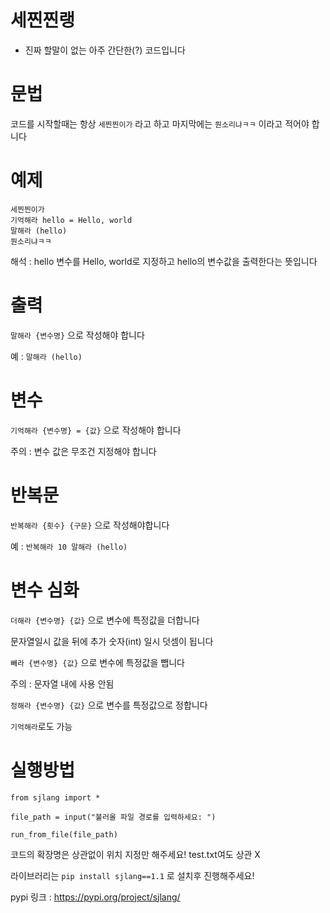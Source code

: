 # 세찐찐랭

+ 진짜 할말이 없는 아주 간단한(?) 코드입니다

# 문법

코드를 시작할때는 항상 `세찐찐이가` 라고 하고 마지막에는 `뭔소리냐ㅋㅋ` 이라고 적어야 합니다

# 예제

```
세찐찐이가
기억해라 hello = Hello, world
말해라 (hello)
뭔소리냐ㅋㅋ
```

해석 : hello 변수를 Hello, world로 지정하고 hello의 변수값을 출력한다는 뜻입니다

# 출력

```말해라 {변수명}``` 으로 작성해야 합니다

예 : `말해라 (hello)`

# 변수

```기억해라 {변수명} = {값}``` 으로 작성해야 합니다

주의 : 변수 값은 무조건 지정해야 합니다

# 반복문

```반복해라 {횟수} {구문}``` 으로 작성해야합니다

예 : ```반복해라 10 말해라 (hello)```

# 변수 심화

```더해라 {변수명} {값}``` 으로 변수에 특정값을 더합니다

문자열일시 값을 뒤에 추가 숫자(int) 일시 덧셈이 됩니다

```빼라 {변수명} {값}``` 으로 변수에 특정값을 뺍니다

주의 : 문자열 내에 사용 안됨

```정해라 {변수명} {값}``` 으로 변수를 특정값으로 정합니다

```기억해라```로도 가능

# 실행방법

```
from sjlang import *

file_path = input("불러올 파일 경로를 입력하세요: ")

run_from_file(file_path)
```

코드의 확장명은 상관없이 위치 지정만 해주세요!
test.txt여도 상관 X

라이브러리는 ```pip install sjlang==1.1``` 로 설치후 진행해주세요!

pypi 링크 : https://pypi.org/project/sjlang/
